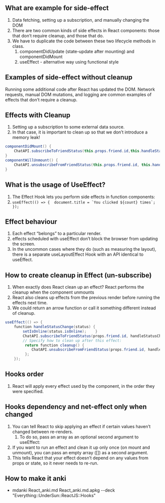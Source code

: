 ## What are example for side-effect

1. Data fetching, setting up a subscription, and manually changing the DOM
2. There are two common kinds of side effects in React components: those that don’t require cleanup, and those that do.
3. We have to duplicate the code between these two lifecycle methods in class.
   1. componentDidUpdate (state-update after mounting) and componentDidMount 
   2. useEffect - alternative way using functional style

## Examples of side-effect without cleanup

Running some additional code after React has updated the DOM. Network requests, manual DOM mutations, and logging are common examples of effects that don’t require a cleanup.

## Effects with Cleanup

1. Setting up a subscription to some external data source. 
2. In that case, it is important to clean up so that we don’t introduce a memory leak!

```java
componentDidMount() {
    ChatAPI.subscribeToFriendStatus(this.props.friend.id,this.handleStatusChange); 
}  
componentWillUnmount() {
    ChatAPI.unsubscribeFromFriendStatus(this.props.friend.id, this.handleStatusChange); 
}
```

## What is the usage of UseEffect?

1. The Effect Hook lets you perform side effects in function components:
2. ```useEffect(() => {  document.title = `You clicked ${count} times`;  });```


## Effect behaviour

1. Each effect “belongs” to a particular render.
2. effects scheduled with useEffect don’t block the browser from updating the screen.
3. In the uncommon cases where they do (such as measuring the layout), there is a separate useLayoutEffect Hook with an API identical to useEffect.


## How to create cleanup in Effect (un-subscribe)

1. When exactly does React clean up an effect? React performs the cleanup when the component unmounts
2. React also cleans up effects from the previous render before running the effects next time.
3. We could return an arrow function or call it something different instead of cleanup.

```java
useEffect(() => {    
    function handleStatusChange(status) {     
        setIsOnline(status.isOnline);    }  
        ChatAPI.subscribeToFriendStatus(props.friend.id, handleStatusChange);  
        // Specify how to clean up after this effect:   
         return function cleanup() {
            ChatAPI.unsubscribeFromFriendStatus(props.friend.id, handleStatusChange);  
         };
    });
```

##  Hooks order
1. React will apply every effect used by the component, in the order they were specified.

## Hooks dependency and net-effect only when changed

1. You can tell React to skip applying an effect if certain values haven’t changed between re-renders. 
   1. To do so, pass an array as an optional second argument to useEffect:
2. If you want to run an effect and clean it up only once (on mount and unmount), you can pass an empty array ([]) as a second argument.
3. This tells React that your effect doesn’t depend on any values from props or state, so it never needs to re-run. 

## How to make it anki
* mdanki React_anki.md React_anki.md.apkg --deck "Everything::UnderSun::ReactJS::Hooks"
